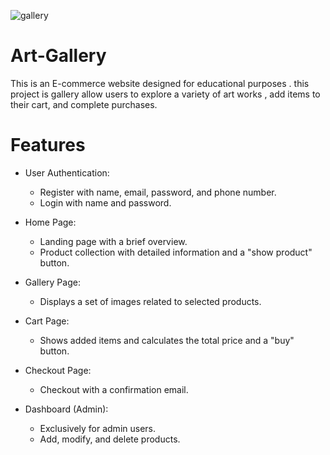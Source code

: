 ![gallery](https://github.com/dinaAmmam/Art-Gallery/assets/105069739/7dce3436-7810-417c-bac6-614d02789938)
# Art-Gallery
This is an E-commerce website designed for educational purposes . this project is gallery allow users to explore a variety of art works , add items to their cart, and complete purchases.
# Features
* User Authentication:
    * Register with name, email, password, and phone number.
    * Login with name and password.

* Home Page:
    * Landing page with a brief overview.
    * Product collection with detailed information and a "show product" button.

* Gallery Page:
    * Displays a set of images related to selected products.

* Cart Page:
    * Shows added items and calculates the total price and a "buy" button.

* Checkout Page:
    * Checkout with a confirmation email.

* Dashboard (Admin):
    * Exclusively for admin users.
    * Add, modify, and delete products.
